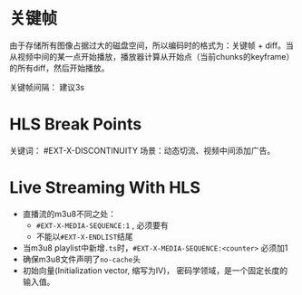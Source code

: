 # 关键帧

由于存储所有图像占据过大的磁盘空间，所以编码时的格式为：关键帧 + diff。当从视频中间的某一点开始播放，播放器计算从开始点（当前chunks的keyframe）的所有diff，然后开始播放。

关键帧间隔： 建议3s

# HLS Break Points

关键词： #EXT-X-DISCONTINUITY
场景：动态切流、视频中间添加广告。

# Live Streaming With HLS

- 直播流的m3u8不同之处：
  - `#EXT-X-MEDIA-SEQUENCE:1` , 必须要有
  - 不能以`#EXT-X-ENDLIST`结尾
- 当m3u8 playlist中新增`.ts`时，`#EXT-X-MEDIA-SEQUENCE:<counter>` 必须加1
- 确保m3u8文件声明了`no-cache`头
- 初始向量(Initialization vector, 缩写为IV)， 密码学领域，是一个固定长度的输入值。